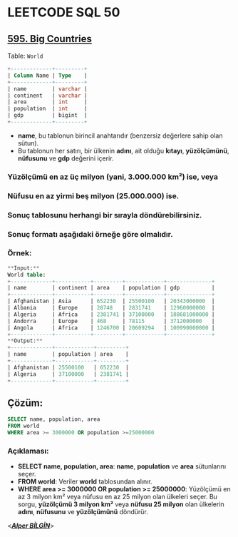 # LEETCODE SQL 50

## [595. Big Countries](https://leetcode.com/problems/big-countries/)

Table: `World`

```sql
+-------------+---------+
| Column Name | Type    |
+-------------+---------+
| name        | varchar |
| continent   | varchar |
| area        | int     |
| population  | int     |
| gdp         | bigint  |
+-------------+---------+
```

- **name**, bu tablonun birincil anahtarıdır (benzersiz değerlere sahip olan sütun).
- Bu tablonun her satırı, bir ülkenin **adını**, ait olduğu **kıtayı**, **yüzölçümünü**, **nüfusunu** ve **gdp** değerini içerir.

### Yüzölçümü en az üç milyon (yani, 3.000.000 km²) ise, veya

### Nüfusu en az yirmi beş milyon (25.000.000) ise.

### Sonuç tablosunu herhangi bir sırayla döndürebilirsiniz.

### Sonuç formatı aşağıdaki örneğe göre olmalıdır.

### Örnek:

```sql
**Input:**
World table:
+-------------+-----------+---------+------------+--------------+
| name        | continent | area    | population | gdp          |
+-------------+-----------+---------+------------+--------------+
| Afghanistan | Asia      | 652230  | 25500100   | 20343000000  |
| Albania     | Europe    | 28748   | 2831741    | 12960000000  |
| Algeria     | Africa    | 2381741 | 37100000   | 188681000000 |
| Andorra     | Europe    | 468     | 78115      | 3712000000   |
| Angola      | Africa    | 1246700 | 20609294   | 100990000000 |
+-------------+-----------+---------+------------+--------------+
**Output:**
+-------------+------------+---------+
| name        | population | area    |
+-------------+------------+---------+
| Afghanistan | 25500100   | 652230  |
| Algeria     | 37100000   | 2381741 |
+-------------+------------+---------+
```

## Çözüm:

```sql
SELECT name, population, area
FROM world
WHERE area >= 3000000 OR population >=25000000
```

### Açıklaması:

- **SELECT name, population, area**: **name**, **population** ve **area** sütunlarını seçer.
- **FROM world**: Veriler **world** tablosundan alınır.
- **WHERE area >= 3000000 OR population >= 25000000**: Yüzölçümü en az 3 milyon km² veya nüfusu en az 25 milyon olan ülkeleri seçer.
  Bu sorgu, **yüzölçümü 3 milyon km²** veya **nüfusu 25 milyon** olan ülkelerin **adını**, **nüfusunu** ve **yüzölçümünü** döndürür.
  &nbsp;

<**_[Alper BİLGİN](https://github.com/DREAXS)_**>
